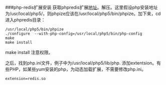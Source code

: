 ###php-redis扩展安装
获取phpredis扩展[地址](https://github.com/nicolasff/phpredis)。解压。这里假设php安装地址为/usr/local/php5/，则phpize应该在/usr/local/php5/bin/phpize。加下来，cd进入phpredis目录：
```
/usr/local/php5/bin/phpize 
./configure  --with-php-config=/usr/local/php5/bin/php-config
make
make install   
```
make install 注意权限。

之后，找到php.ini文件，例子中为/usr/local/php5/lib/php.
添加extentsion。有些PHP，如某些yum安装的php，为动态加载扩展，不需要修改php.ini。
```
extension=redis.so
```